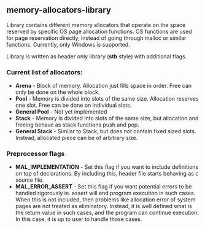## memory-allocators-library

Library contains different memory allocators that operate on the space reserved by specific OS page allocation functions. OS functions are used for page reservation directly, instead of going through malloc or similar functions. Currently, only Windows is supported.

Library is written as header only library (__stb__ style) with additional flags.

### Current list of allocators:
- __Arena__ - Block of memory. Allocation just fills space in order. Free can only be done on the whole block.
- __Pool__ - Memory is divided into slots of the same size. Allocation reserves one slot. Free can be done on individual slots.
- __General Pool__ - Not yet implemented
- __Stack__ - Memory is divided into slots of the same size, but allocation and freeing behave as stack functions push and pop.
- __General Stack__ - Similar to Stack, but does not contain fixed sized slots. Instead, allocated piece can be of arbitrary size.

### Preprocessor flags
- __MAL_IMPLEMENTATION__ - Set this flag if you want to include definitions on top of declarations. By including this, header file starts behaving as c source file.
- __MAL_ERROR_ASSERT__ - Set this flag if you want potential errors to be handled rigorously ie. assert will end program execution in such cases. When this is not included, then problems like allocation error of system pages are not treated as eliminatory. Instead, it is well defined what is the return value in such cases, and the program can continue execution. In this case, it is up to user to handle those cases. 

